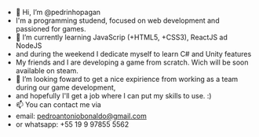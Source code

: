 - 👋 Hi, I’m @pedrinhopagan
- I'm a programming studend, focused on web development and passioned for games.
- 🌱 I’m currently learning JavaScrip (+HTML5, +CSS3), ReactJS ad NodeJS
- and during the weekend I dedicate myself to learn C# and Unity features
- My friends and I are developing a game from scratch. Wich will be soon available on steam.
- 💞️ I’m looking foward to get a nice expirience from working as a team during our game development,
- and hopefully I'll get a job where I can put my skills to use. :)
- 📫 You can contact me via 
- email: pedroantoniobonaldo@gmail.com
- or whatsapp: +55 19 9 97855 5562

<!---
pedrinhopagan/pedrinhopagan is a ✨ special ✨ repository because its `README.md` (this file) appears on your GitHub profile.
You can click the Preview link to take a look at your changes.
--->
